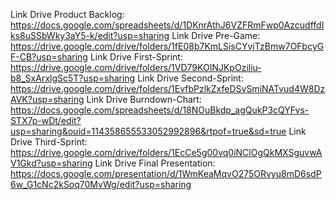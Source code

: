 Link Drive Product Backlog: https://docs.google.com/spreadsheets/d/1DKnrAthJ6VZFRmFwp0AzcudffdIks8uSSbWky3aY5-k/edit?usp=sharing
Link Drive Pre-Game: https://drive.google.com/drive/folders/1fE08b7KmLSisCYvjTzBmw7OFbcyGF-CB?usp=sharing 
Link Drive First-Sprint: https://drive.google.com/drive/folders/1VD79KOINJKpOziliu-b8_SxArxlgSc5T?usp=sharing
Link Drive Second-Sprint: https://drive.google.com/drive/folders/1EvfbPzlkZxfeDSvSmiNATvud4W8DzAVK?usp=sharing
Link Drive Burndown-Chart: https://docs.google.com/spreadsheets/d/18NOuBkdp_agQukP3cQYFvs-STX7p-wDt/edit?usp=sharing&ouid=114358655533052992896&rtpof=true&sd=true
Link Drive Third-Sprint: https://drive.google.com/drive/folders/1EcCe5g00vq0iNClOgQkMXSguvwAV1Gkd?usp=sharing
Link Drive Final Presentation: https://docs.google.com/presentation/d/1WmKeaMqvO275ORvyu8mD6sdP6w_G1cNc2kSoq70MvWg/edit?usp=sharing
